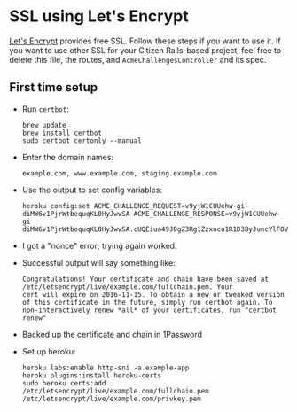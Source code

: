 # SSL using Let's Encrypt

[Let's Encrypt](https://letsencrypt.org) provides free SSL. Follow these steps if you want to use it.
If you want to use other SSL for your Citizen Rails-based project, feel free to delete this file, the routes,
and `AcmeChallengesController` and its spec.

## First time setup

* Run `certbot`:

      brew update
      brew install certbot
      sudo certbot certonly --manual

* Enter the domain names:

      example.com, www.example.com, staging.example.com

* Use the output to set config variables:

      heroku config:set ACME_CHALLENGE_REQUEST=v9yjW1CUUehw-gi-diMW6v1PjrWtbequqKL0HyJwvSA ACME_CHALLENGE_RESPONSE=v9yjW1CUUehw-gi-diMW6v1PjrWtbequqKL0HyJwvSA.cUQEiua49JOgZ3Rg1Zzxncu1R1D3ByJuncYlFOVrui4

* I got a "nonce" error; trying again worked.

* Successful output will say something like:

      Congratulations! Your certificate and chain have been saved at
      /etc/letsencrypt/live/example.com/fullchain.pem. Your
      cert will expire on 2016-11-15. To obtain a new or tweaked version
      of this certificate in the future, simply run certbot again. To
      non-interactively renew *all* of your certificates, run "certbot
      renew"

* Backed up the certificate and chain in 1Password

* Set up heroku:

      heroku labs:enable http-sni -a example-app
      heroku plugins:install heroku-certs
      sudo heroku certs:add /etc/letsencrypt/live/example.com/fullchain.pem /etc/letsencrypt/live/example.com/privkey.pem
